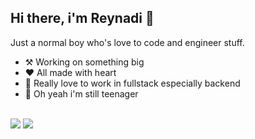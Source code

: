 ## Hi there, i'm Reynadi 👋

Just a normal boy who's love to code and engineer stuff.
* ⚒ Working on something big
* ❤ All made with heart
* 💪 Really love to work in fullstack especially backend
* 🧒 Oh yeah i'm still teenager

<br>

<img src="https://github-readme-stats.vercel.app/api?username=Reynadi531&show_icons=true&theme=dark" />
<img src="https://github-readme-stats.vercel.app/api/top-langs/?username=Reynadi531&layout=compact&theme=dark" />
